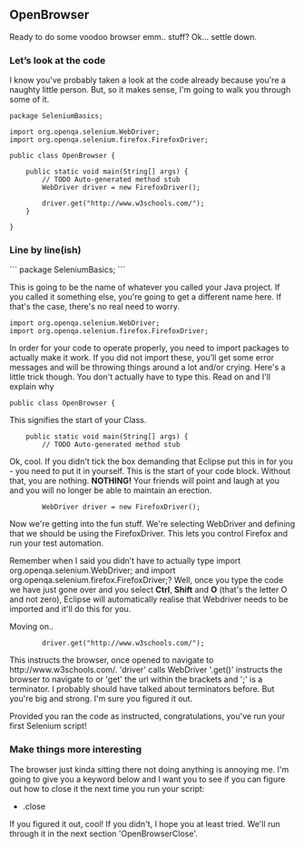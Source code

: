 <h2>OpenBrowser</h2>
<p>Ready to do some voodoo browser emm.. stuff? Ok... settle down.</p>
<h3>Let’s look at the code</h3>
<p>I know you've probably taken a look at the code already because you're a naughty little person. But, so it makes sense, I'm going to walk you through some of it.</p>

```
package SeleniumBasics;

import org.openqa.selenium.WebDriver;
import org.openqa.selenium.firefox.FirefoxDriver;

public class OpenBrowser {

    public static void main(String[] args) {
        // TODO Auto-generated method stub
        WebDriver driver = new FirefoxDriver();
        
        driver.get("http://www.w3schools.com/");
    }

}

```

<h3>Line by line(ish)</h3>
```
package SeleniumBasics;
```
<p>This is going to be the name of whatever you called your Java project. If you called it something else, you're going to get a different name here. If that's the case, there's no real need to worry.</p>

```
import org.openqa.selenium.WebDriver;
import org.openqa.selenium.firefox.FirefoxDriver;
```

<p>In order for your code to operate properly, you need to import packages to actually make it work. If you did not import these, you'll get some error messages and will be throwing things around a lot and/or crying. Here's a little trick though. You don't actually have to type this. Read on and I'll explain why</p>

```
public class OpenBrowser {
```
<p>This signifies the start of your Class.</p>

```
    public static void main(String[] args) {
        // TODO Auto-generated method stub
```
<p>Ok, cool. If you didn't tick the box demanding that Eclipse put this in for you - you need to put it in yourself. This is the start of your code block. Without that, you are nothing. <b>NOTHING!</b> Your friends will point and laugh at you and you will no longer be able to maintain an erection.</p>

```
        WebDriver driver = new FirefoxDriver();
```
<p>Now we're getting into the fun stuff. We're selecting WebDriver and defining that we should be using the FirefoxDriver. This lets you control Firefox and run your test automation.</p>
<p>Remember when I said you didn’t have to actually type import org.openqa.selenium.WebDriver; and import org.openqa.selenium.firefox.FirefoxDriver;? Well, once you type the code we have just gone over and you select <b>Ctrl</b>, <b>Shift</b> and <b>O</b> (that's the letter O and not zero), Eclipse will automatically realise that Webdriver needs to be imported and it'll do this for you.</p>
<p>Moving on..</p>

```
        driver.get("http://www.w3schools.com/");
```

<p>This instructs the browser, once opened to navigate to http://www.w3schools.com/. 'driver' calls WebDriver '.get()' instructs the browser to navigate to or 'get' the url within the brackets and ';' is a terminator. I probably should have talked about terminators before. But you're big and strong. I'm sure you figured it out.</p>

<p>Provided you ran the code as instructed, congratulations, you've run your first Selenium script!</p>

<h3>Make things more interesting</h3>

<p>The browser just kinda sitting there not doing anything is annoying me. I'm going to give you a keyword below and I want you to see if you can figure out how to close it the next time you run your script:</p>

<ul><li>.close</li></ul>

<p>If you figured it out, cool! If you didn't, I hope you at least tried. We'll run through it in the next section 'OpenBrowserClose'.</p>



